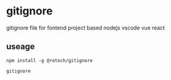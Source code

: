 # gitignore

gitignore file for fontend project based nodejs vscode vue react


## useage

```
npm install -g @retech/gitignore

gitignore

```
